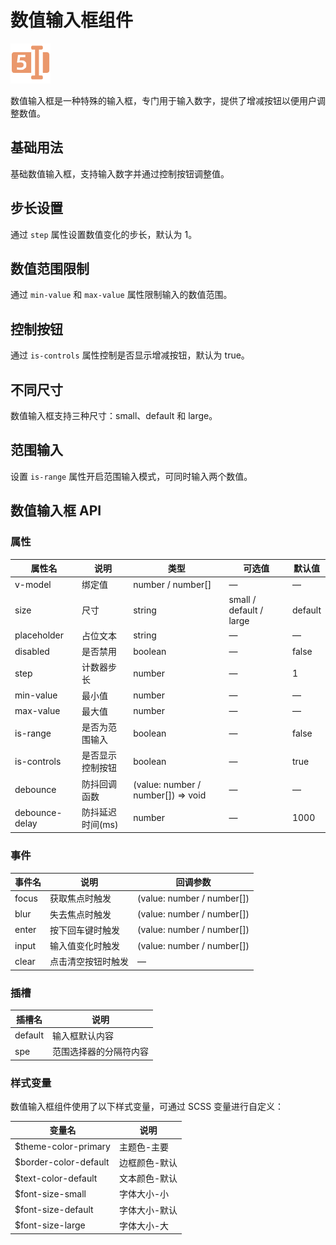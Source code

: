 <script setup lang="ts">
import inputNumberBasic from '../examples/input-number/basic.vue'
import inputNumberStep from '../examples/input-number/step.vue'
import inputNumberRange from '../examples/input-number/range.vue'
import inputNumberControls from '../examples/input-number/controls.vue'
import inputNumberSize from '../examples/input-number/size.vue'
import inputNumberRangeInput from '../examples/input-number/range-input.vue'
</script>

# 数值输入框组件

![数值输入框组件](/components/input-number.png)

数值输入框是一种特殊的输入框，专门用于输入数字，提供了增减按钮以便用户调整数值。

## 基础用法

基础数值输入框，支持输入数字并通过控制按钮调整值。

<demo :component="inputNumberBasic" name="input-number" examples="basic" />

## 步长设置

通过 `step` 属性设置数值变化的步长，默认为 1。

<demo :component="inputNumberStep" name="input-number" examples="step" />

## 数值范围限制

通过 `min-value` 和 `max-value` 属性限制输入的数值范围。

<demo :component="inputNumberRange" name="input-number" examples="range" />

## 控制按钮

通过 `is-controls` 属性控制是否显示增减按钮，默认为 true。

<demo :component="inputNumberControls" name="input-number" examples="controls" />

## 不同尺寸

数值输入框支持三种尺寸：small、default 和 large。

<demo :component="inputNumberSize" name="input-number" examples="size" />

## 范围输入

设置 `is-range` 属性开启范围输入模式，可同时输入两个数值。

<demo :component="inputNumberRangeInput" name="input-number" examples="rangeinput" />

## 数值输入框 API

### 属性

| 属性名      | 说明                 | 类型                         | 可选值                  | 默认值  |
| ----------- | -------------------- | ---------------------------- | ----------------------- | ------- |
| v-model     | 绑定值               | number / number[]            | —                       | —       |
| size        | 尺寸                 | string                       | small / default / large | default |
| placeholder | 占位文本             | string                       | —                       | —       |
| disabled    | 是否禁用             | boolean                      | —                       | false   |
| step        | 计数器步长           | number                       | —                       | 1       |
| min-value   | 最小值               | number                       | —                       | —       |
| max-value   | 最大值               | number                       | —                       | —       |
| is-range    | 是否为范围输入       | boolean                      | —                       | false   |
| is-controls | 是否显示控制按钮     | boolean                      | —                       | true    |
| debounce    | 防抖回调函数         | (value: number / number[]) => void | —               | —       |
| debounce-delay | 防抖延迟时间(ms)  | number                       | —                       | 1000    |

### 事件

| 事件名 | 说明                 | 回调参数                  |
| ------ | -------------------- | ------------------------- |
| focus  | 获取焦点时触发       | (value: number / number[]) |
| blur   | 失去焦点时触发       | (value: number / number[]) |
| enter  | 按下回车键时触发     | (value: number / number[]) |
| input  | 输入值变化时触发     | (value: number / number[]) |
| clear  | 点击清空按钮时触发   | —                         |

### 插槽

| 插槽名  | 说明                    |
| ------- | ----------------------- |
| default | 输入框默认内容          |
| spe     | 范围选择器的分隔符内容  |

### 样式变量

数值输入框组件使用了以下样式变量，可通过 SCSS 变量进行自定义：

| 变量名                | 说明           |
| --------------------- | -------------- |
| $theme-color-primary  | 主题色-主要    |
| $border-color-default | 边框颜色-默认  |
| $text-color-default   | 文本颜色-默认  |
| $font-size-small      | 字体大小-小    |
| $font-size-default    | 字体大小-默认  |
| $font-size-large      | 字体大小-大    |
